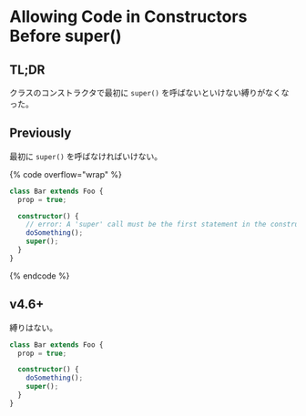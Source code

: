# Allowing Code in Constructors Before super()

## TL;DR

クラスのコンストラクタで最初に `super()` を呼ばないといけない縛りがなくなった。

## Previously

最初に `super()` を呼ばなければいけない。

{% code overflow="wrap" %}
```typescript
class Bar extends Foo {
  prop = true;

  constructor() {
    // error: A 'super' call must be the first statement in the constructor when a class contains initialized properties, parameter properties, or private identifiers.
    doSomething();
    super();
  }
}
```
{% endcode %}

## v4.6+

縛りはない。

```typescript
class Bar extends Foo {
  prop = true;

  constructor() {
    doSomething();
    super();
  }
}
```
